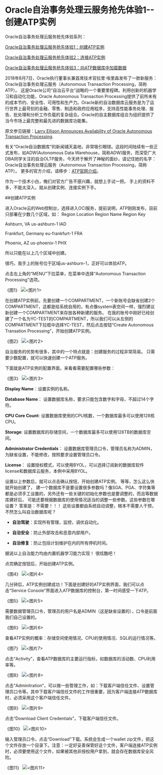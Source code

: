 # Oracle自治事务处理云服务抢先体验1--创建ATP实例

Oracle自治事务处理云服务抢先体验系列：

[Oracle自治事务处理云服务抢先体验1：创建ATP实例](https://github.com/cloud-is-coming/oraclecloud/blob/master/atp-get-started/atp-provisioning-1.md)

[Oracle自治事务处理云服务抢先体验2：连接ATP实例](https://github.com/cloud-is-coming/oraclecloud/blob/master/atp-get-started/atp-connecting-1.md)

[Oracle自治事务处理云服务抢先体验3：向ATP数据库中加载数据](https://github.com/cloud-is-coming/oraclecloud/blob/master/atp-get-started/atp-loading-1.md)


2018年8月7日，Oracle执行董事长兼首席技术官拉里·埃里森发布了一款新服务：Oracle自治事务处理云服务（Autonomous Transaction Processing，简称ATP）。 这是Oracle公司“自治云平台”战略的一个重要里程碑。利用创新的机器学习和自动化功能，Oracle Autonomous Transaction Processing提供了前所未有的成本节约、安全性、可用性和生产力。Oracle新的自治数据库云服务是为了运行世界上最苛刻的金融、零售、制造和政府应用程序，支持高性能事务处理、报告、批处理和分析工作负载的复杂组合。Oracle的自主数据库组合为组织提供了当今市场上最完整和最先进的数据库功能集。


原文参见链接：[Larry Ellison Announces Availability of Oracle Autonomous Transaction Processing](https://www.oracle.com/corporate/pressrelease/oracle-autonomous-transaction-processing-080718.html). 


有关“Oracle自治数据库”的新闻铺天盖地，非常吸引眼球。这段时间陆续有一些正式发布，如ADW(Autonomous Data Warehouse，简称ADW)服务，而深受广大DBA同学关注的自治OLTP服务，今天终于解开了神秘的面纱，请记住她的名字：Oracle自治事务处理云服务（Autonomous Transaction Processing，简称ATP）。
更多的官方介绍，请移步：[ATP官网介绍](https://cloud.oracle.com/zh_CN/atp)。


作为一个技术小白，俺们对官方广告不感兴趣，就想上手试一把。
手上的资料不多，不能太深入，就从创建实例、连接实例下手。

##创建ATP实例

进入Oracle云的Web控制台，选择进入OCI服务，提前说明，ATP刚刚发布，目前只部署在少数几个区域，如：
Region Location	Region Name	Region Key

Ashburn, VA	us-ashburn-1	IAD

Frankfurt, Germany	eu-frankfurt-1	FRA

Phoenix, AZ	us-phoenix-1	PHX

所以只能在以上几个区域中创建。

很巧，我手上的账号位于区域us-ashburn-1，正好可以体验ATP。

点击左上角的“MENU”下拉菜单，在菜单中选择“Autonomous Transaction Processing”选项。

《图1》
![**<图片1>**](https://github.com/cloud-is-coming/oraclecloud/blob/master/atp-get-started/provisioning/1.png)

在创建ATP实例前，先要创建一个COMPARTMENT，一个新账号会缺省创建2个COMPARTMENT，这都是给系统自用的，有点像system表空间一样，强烈建议新创建一个COMPARTMENT来存放各种新建的服务。 在我的账号中刚好已经创建了一个名为YC-TEST的COMPARTMENT，所以我们可以从左侧的COMPARTMENT下拉框中选择YC-TEST，然后点击按钮“Create Autonomous Transation Processing”，开始创建ATP实例。

《图2》
![**<图片2>**](https://github.com/cloud-is-coming/oraclecloud/blob/master/atp-get-started/provisioning/2.png)

自治服务的优势有很多，其中的一个特点就是：创建服务的过程非常简易。 只需要少数配置，就可以快速创建一个ATP服务。

下面就是ATP实例的配置界面，来看看需要配置哪些参数：

《图3》
![**<图片3>**](https://github.com/cloud-is-coming/oraclecloud/blob/master/atp-get-started/provisioning/3.png)

**Display Name**：设置实例的名称。

**Database Name**： 设置数据库名称，要求只能包含数字和字母，不超过14个字符。

**CPU Core Count**:  设置数据库使用的CPU核数，一个数据库最多可以使用128核CPU。

**Storage**: 设置数据库的存储空间，一个数据库最多可以使用128TB的数据库空间。

**Administrator Credentials**： 设置数据库管理员口令，管理员名称为ADMIN，为缺省设置，不能修改，按照要求设置管理员口令。

**License**： 设置授权模式，可以使用BYOL，可以选择订阅新的数据库软件license和数据库云服务，本例中采用BYOL。

设置以上参数后，就可以点击确认按钮，开始创建ATP实例。 等等，怎么这么快就开始创建了， 建一个数据库不是要设置很多参数吗？像SGA、PGA、字符集等都是必须手工设置的，另外还有一些关键的初始化参数也是要调整的，而且等数据库建好后， 可能还要根据数据库的使用情况适当的调整一些参数。这些参数在哪设置？
答案是：不需要！！！  这些设置都由系统自动调整，根本不需要人干预，不然怎么叫自治数据库呢？


- **自治驾驶**：实现所有管理，监控，调优自动化。 

- **自治安全**：防止外部攻击和恶意内部用户。 

- **自治修复**：防止包括计划维护在内的所有停机时间。


据说以上自治能力均由内置机器学习能力实现！ 很炫酷吧！

点完确定按钮后，开始创建ATP实例。

《图4》
![**<图片4>**](https://github.com/cloud-is-coming/oraclecloud/blob/master/atp-get-started/provisioning/4.png)

几分钟后，ATP实例创建成功！下面是创建好的ATP实例界面，我们可以点击“Service Console”界面进入ATP数据库的控制台，第一时间感受一下ATP。

《图5》
![**<图片5>**](https://github.com/cloud-is-coming/oraclecloud/blob/master/atp-get-started/provisioning/5.png)

需要数据管理员口令，管理员的用户名是ADMIN（这是缺省设置的），口令是前面我们自己设置的。

《图6》
![**<图片6>**](https://github.com/cloud-is-coming/oraclecloud/blob/master/atp-get-started/provisioning/6.png)

查看ATP实例的概率：存储空间使用情况、CPU的使用情况、SQL的运行情况等。

《图7》
![**<图片7>**](https://github.com/cloud-is-coming/oraclecloud/blob/master/atp-get-started/provisioning/7.png)

点击“Activity”，查看ATP数据库的主要运行指标，如数据库的活动数、CPU利用率等。

《图8》
![**<图片8>**](https://github.com/cloud-is-coming/oraclecloud/blob/master/atp-get-started/provisioning/8.png)

点击“Adminitration”，可以做一些管理工作，如：下载客户端信任文件、设置管理员口令等。其中下载客户端信任文件的工作很重要，因为客户端连接ATP数据库时，必须采用这个客户端信任文件。

《图9》
![**<图片9>**](https://github.com/cloud-is-coming/oraclecloud/blob/master/atp-get-started/provisioning/9.png)

点击“Download Client Credentials”，下载客户端信任文件。

《图10》
![**<图片10>**](https://github.com/cloud-is-coming/oraclecloud/blob/master/atp-get-started/provisioning/10.png)

输入管理员口令，点击“Download”下载。系统会生成一个wallet zip文件，把这个文件存放一个目录下。注意：一定好妥善保管好这个文件，客户端连接ATP实例时，必须要使用这个文件，如果被其他非授权用户拿到，就会存在数据库安全风险。

《图11》
![**<图片11>**](https://github.com/cloud-is-coming/oraclecloud/blob/master/atp-get-started/provisioning/11.png)





